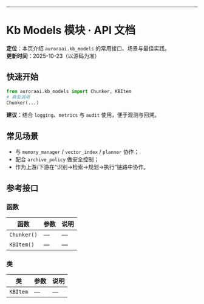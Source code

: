 ---
# Kb Models 模块 · API 文档

<div class="doc-card">
<strong>定位</strong>：本页介绍 <code>auroraai.kb_models</code> 的常用接口、场景与最佳实践。<br/>
<strong>更新时间</strong>：2025-10-23（以源码为准）
</div>

## 快速开始
```python
from auroraai.kb_models import Chunker, KBItem
# 典型调用
Chunker(...)
```

<div class="callout tip">
<b>建议</b>：结合 <code>logging</code>、<code>metrics</code> 与 <code>audit</code> 使用，便于观测与回溯。
</div>

## 常见场景
- 与 <code>memory_manager</code> / <code>vector_index</code> / <code>planner</code> 协作；
- 配合 <code>archive_policy</code> 做安全控制；
- 作为上游/下游在“识别→检索→规划→执行”链路中协作。

## 参考接口

### 函数
| 函数 | 参数 | 说明 |
|---|---|---|
| `Chunker()` | — | — |
| `KBItem()` | — | — |


### 类
| 类 | 参数 | 说明 |
|---|---|---|
| `KBItem` | — | — |


